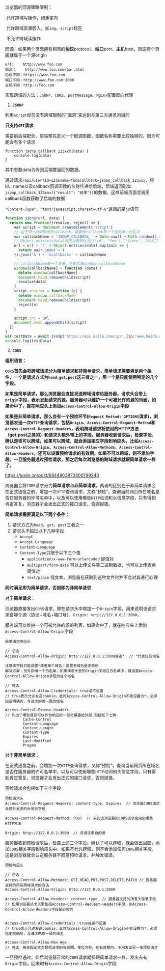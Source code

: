浏览器的同源策略限制：

​		允许跨域写操作，如重定向

​		允许跨域资源嵌入，如`img`、`script`标签

​		不允许跨域读操作

同源：如果两个页面拥有相同的**协议**protocol、**端口**port、**主机**host，则这两个页面就属于一个源origin

```
url:    http://www.foo.com
同源：    http://www.foo.com/bar.html
协议不同：https://www.foo.com
端口不同：http://www.foo.com:3000
主机不同：http://foo.com
```



实现跨域的方法：`JSONP`、`CORS`、`postMessage`、`Nginx`配置反向代理



1. **`JSONP`**

利用`script`标签没有跨域限制的“漏洞”来达到与第三方通讯的目的

**只支持`GET`请求**

需要前后端配合，前端预先定义一个回调函数，函数名称需要比较独特的，因为可能会有多个请求

```
function jsonp_callback_123xxx(data) {
	console.log(data)
}
```

其中参数data为传到后端要返回的数据。

通过请求`/api/user?id=123&name=foo&callback=jsonp_callback_123xxx`，将id、name以及callback回调函数的名称传递给后端，后端返回形如`jsonp_callback_123xxx({"result": "结果"})`的数据，这样前端页面会调用callback函数获取了后端的数据

`"Content-Type": "text/javascript;charset=utf-8"`返回的是`js`语句

```js
function jsonp(url, data) {
  return new Promise((resolve, reject) => {
    var script = document.createElement('script')
    // 由于同一时间有很多callback，需要给callback取一个独特唯一的名字
    var callbackName = 'JSONP_CALLBACK_' + Date.now() + Math.random().toString(16).slice(2)
    // Object.entries(data)会把对象转化为[["id", "foo"],["since", 1996]]
    url = url + '?' + Object.entries(data).map(pair => {
      return pair.join('=')
    }).join('&') + '&callback=' + callbackName

    // callbackName是一个变量，不能写成window.callbackName
    window[callbackName] = function (data) {
      delete window[callbackName]
      document.head.removeChild(script)
      resolve(data)
    }
    script.onerror = function (e) {
      delete window.callbackName
      document.head.removeChild(script)
      reject(e)
    }

    script.src = url
    document.head.appendChild(script)
  })
}
var testData = await jsonp('https://api.asilu.com/ip/',{ip:"www.baidu.com"})
console.log(testData)
```



2. **`CORS`**

**组织语言：**

**`CORS`首先会将跨域请求分为简单请求和非简单请求，简单请求需要满足两个条件，一个是请求方式为`head,get,post`这三者之一，另一个是只能使用特定的几个字段。**

**如果是简单请求，那么浏览器会直接发送跨域请求给服务器，请求头会带上`Origin`字段，表示发起请求的源。服务器可以维护一个可被允许的源的列表，如果命中了，就在响应头上添加`Access-Control-Allow-Origin`字段**

**如果是非简单请求，那么会有一个预检环节(`Request Method: OPTIONS`请求)，浏览器发送一次`HTTP`查询请求，包括`Origin`、`Access-Control-Request-Method`和`Access-Control-Request-Headers`，表明跨域请求将使用的HTTP方法（get,post之类的）和请求头额外带上的字段。服务器收到请求后，检查字段，确认是否可以跨域，如果可以跨域，就会添加相应字段到响应头，比如`Access-Control-Allow-Origin`、`Access-Control-Allow-Methods`、`Access-Control-Allow-Headers`，还可以设置预检请求的有效期。如果不可以跨域，则不添加字段。一旦服务器通过预检请求，那之后每次浏览器的跨域请求就跟简单请求一样了。**



https://juejin.cn/post/6844903873400799240

浏览器会将`CORS`请求分为**简单请求**和**非简单请求**，两者的区别在于非简单请求会在正式通信之前，增加一次`HTTP`查询请求，又称”预检“，查询当前网页所在域名是否在服务器的许可名单中，以及可以使用哪些`HTTP`动词和头信息字段，只有得到肯定答复，浏览器才会发出正式的接口请求，否则报错。



**简单请求需要满足以下两个条件：**

1. 请求方式为`head`、`get`、`post`三者之一
2. 请求头不超过以下几种字段
   * `Accept`
   * `Accept-Language`
   * `Content-Language`
   * `Content-Type`只限于以下三个值
     * `application/x-www-form-urlencoded` 键值对
     * `multipart/form-data` 可以上传文件等二进制数据，也可以上传表单键值对
     * `text/plain`  纯文本，浏览器在获取到这种文件时并不会对其进行处理



**同时满足即为简单请求，否则即为非简单请求**



对于**简单请求**：

浏览器直接发出`CORS`请求，即在请求头中增加一个`Origin`字段，用来说明该请求来自哪个源（协议+域名+端口号），`Origin: http://127.0.0.1:3000`，

服务端可以维护一个可被允许的源的列表，如果命中了，就在响应头上添加`Access-Control-Allow-Origin`字段

```
简单请求响应头

// 必选
Access-Control-Allow-Origin: http://127.0.0.1:3000或者*  // *代表任何域名

注意该字段只能设置*或者单个域名！设置多域名是无效的
解决方案：另外存储一个白名单，如果请求头里的Origin字段在白名单中，就设置Access-Control-Allow-Origin字段为这个域名

// 可选
Access-Control-Allow-Credentials: true或不设置
// true表示允许发送cookie，此时Access-Control-Allow-Origin不能设置为*，必须指定明确的，与请求网页一致的域名

Access-Control-Expose-Headers
// 列出了哪些首部可以作为响应的一部分暴露给外部,包括如下七种
        Cache-Control
        Content-Language
        Content-Length
        Content-Type
        Expires
        Last-Modified
        Pragma
```



对于**非简单请求**：

在正式通信之前，会增加一次`HTTP`查询请求，又称”预检“，查询当前网页所在域名是否在服务器的许可名单中，以及可以使用哪些`HTTP`动词和头信息字段，只有得到肯定答复，浏览器才会发出正式的接口请求，否则报错。

预检请求会包括如下三个字段

```
预检请求头
Access-Control-Request-Headers: content-type, Expires  // 浏览器CORS请求会额外发送的头信息字段

Access-Control-Request-Method: POST  // 来列出浏览器的CORS请求会用到哪些HTTP方法

Origin: http://127.0.0.1:3000  // 该请求来自的源
```

服务器收到预检请求后，检查上述三个字段，确认了可以跨域，就会做出回应，添加`CORS`相关字段到响应头中。如果不允许跨域，则不会添加任何`CORS`相关字段，这是浏览器就会认定服务器不同意预检请求，并触发错误。

```
预检响应头

// 必选
Access-Control-Allow-Methods: GET,HEAD,PUT,POST,DELETE,PATCH // 服务器支持的所有跨域请求的方法
Access-Control-Allow-Origin: http://127.0.0.1:3000

Access-Control-Allow-Headers: content-type  // 服务器支持的所有头信息字段
// 如果浏览器请求头里包括Access-Control-Request-Headers字段，则Access-Control-Allow-Headers字段是必需的


Access-Control-Allow-Credentials：true或者不设置
// true表示允许发送cookie，此时Access-Control-Allow-Origin不能设置为*，必须指定明确的，与请求网页一致的域名

Access-Control-Allow-Max-Age
// 可选，用来指定本次预检请求的有效期。单位为秒。在有效期内，不用发出另一条预检请求
```



一旦预检通过，此后浏览器正常的`CORS`请求就都跟简单请求一样，发出去有`Origin`字段，回来时有`Access-Control-Allow-Origin`字段









